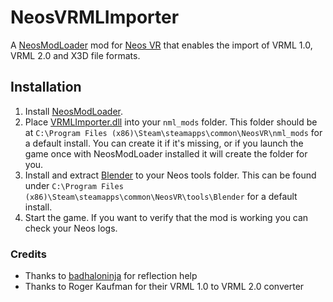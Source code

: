 #  NeosVRMLImporter


A [NeosModLoader](https://github.com/zkxs/NeosModLoader) mod for [Neos VR](https://neos.com/) that enables the import of VRML 1.0, VRML 2.0 and X3D file formats.

## Installation
1. Install [NeosModLoader](https://github.com/zkxs/NeosModLoader).
1. Place [VRMLImporter.dll](https://github.com/dfgHiatus/NeosVRMLImporter/releases/tag/v1.0.0) into your `nml_mods` folder. This folder should be at `C:\Program Files (x86)\Steam\steamapps\common\NeosVR\nml_mods` for a default install. You can create it if it's missing, or if you launch the game once with NeosModLoader installed it will create the folder for you.
1. Install and extract [Blender](https://www.blender.org/download/) to your Neos tools folder. This can be found under `C:\Program Files (x86)\Steam\steamapps\common\NeosVR\tools\Blender` for a default install.
1. Start the game. If you want to verify that the mod is working you can check your Neos logs.

### Credits
- Thanks to [badhaloninja](https://github.com/badhaloninja) for reflection help
- Thanks to Roger Kaufman for their VRML 1.0 to VRML 2.0 converter
